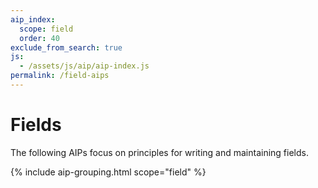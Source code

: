 ```yaml
---
aip_index:
  scope: field
  order: 40
exclude_from_search: true
js:
  - /assets/js/aip/aip-index.js
permalink: /field-aips
---
```


# Fields

The following AIPs focus on principles for writing and maintaining fields.

{% include aip-grouping.html scope="field" %}
